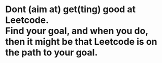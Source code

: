 # Dont (aim at) get(ting) good at Leetcode. <br>Find your goal, and when you do, then it might be that Leetcode is on the path to your goal.
